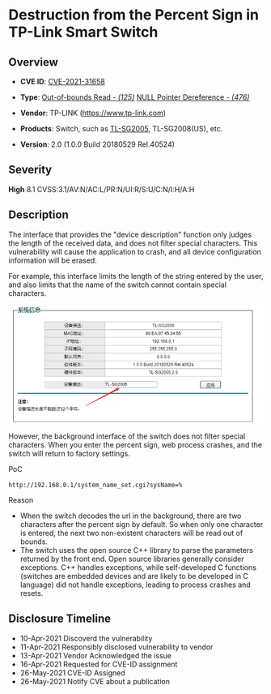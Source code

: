 # Destruction from the Percent Sign in TP-Link Smart Switch

## Overview

- **CVE ID**: [CVE-2021-31658](https://cve.mitre.org/cgi-bin/cvename.cgi?name=CVE-2021-31658)

- **Type**: [Out-of-bounds Read *- (125)*](http://cwe.mitre.org/data/definitions/125.html) [NULL Pointer Dereference *- (476)*](http://cwe.mitre.org/data/definitions/476.html)

- **Vendor**: TP-LINK (https://www.tp-link.com)

- **Products**: Switch, such as [TL-SG2005](https://www.tp-link.com.cn/product_925.html), TL-SG2008(US), etc.

- **Version**: 2.0 (1.0.0 Build 20180529 Rel.40524)


## Severity

**High** 8.1 CVSS:3.1/AV:N/AC:L/PR:N/UI:R/S:U/C:N/I:H/A:H

## Description

The interface that provides the "device description" function only judges the length of the received data,  and does not filter special characters. This vulnerability will cause the application to crash, and all device configuration information will be erased.

For example, this interface limits the length of the string entered by the user, and also limits that the name of the switch cannot contain special characters.

![](pictures/data_length.png)

However, the background interface of the switch does not filter special characters. When you enter the percent sign, web process crashes, and the switch will return to factory settings.

PoC

```shell
http://192.168.0.1/system_name_set.cgi?sysName=%
```

Reason

- When the switch decodes the url in the background, there are two characters after the percent sign by default. So when only one character is entered, the next two non-existent characters will be read out of bounds.
- The switch uses the open source C++ library to parse the parameters returned by the front end. Open source libraries generally consider exceptions. C++ handles exceptions, while self-developed C functions (switches are embedded devices and are likely to be developed in C language) did not handle exceptions, leading to process crashes and resets.

## Disclosure Timeline

- 10-Apr-2021 Discoverd the vulnerability
- 11-Apr-2021 Responsibly disclosed vulnerability to vendor
- 13-Apr-2021 Vendor Acknowledged the issue
- 16-Apr-2021 Requested for CVE-ID assignment
- 26-May-2021 CVE-ID Assigned
- 26-May-2021 Notify CVE about a publication

